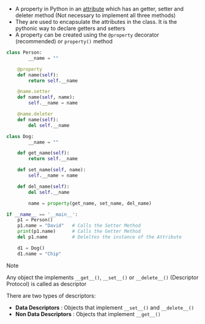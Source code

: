 * A property in Python in an [attribute](Attributes.md) which has an getter, setter and deleter method (Not necessary to implement all three methods)
* They are used to encapsulate the attributes in the class. It is the pythonic way to declare getters and setters
* A property can be created using the `@property` decorator (recommended) or `property()` method

````python
class Person:
		__name = ""

    @property
    def name(self):
        return self.__name

    @name.setter
    def name(self, name):
        self.__name = name

    @name.deleter
    def name(self):
        del self.__name

class Dog:
		__name = ""

    def get_name(self):
        return self.__name

    def set_name(self, name):
        self.__name = name

    def del_name(self):
        del self.__name

		name = property(get_name, set_name, del_name)

if __name__ == '__main__':
	p1 = Person()
	p1.name = "David"   # Calls the Setter Method
	print(p1.name)      # Calls the Getter Method
	del p1.name         # Deleltes the instance of the Attribute

	d1 = Dog()
	d1.name = "Chip"
````

 > [!note]
 > Any object the implements `__get__()`, `__set__()` or `__delete__()`  (Descriptor Protocol) is called as descriptor
 > 
 > There are two types of descriptors:
 > * **Data Descriptors** : Objects that implement `__set__()` and `__delete__()`
 > * **Non Data Descriptors** : Objects that implement `__get__()`
